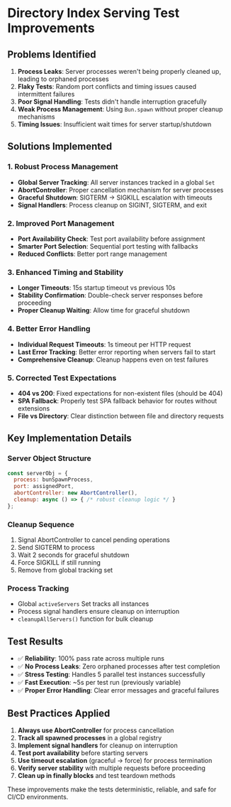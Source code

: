 # Directory Index Serving Test Improvements

## Problems Identified

1. **Process Leaks**: Server processes weren't being properly cleaned up, leading to orphaned processes
2. **Flaky Tests**: Random port conflicts and timing issues caused intermittent failures  
3. **Poor Signal Handling**: Tests didn't handle interruption gracefully
4. **Weak Process Management**: Using `Bun.spawn` without proper cleanup mechanisms
5. **Timing Issues**: Insufficient wait times for server startup/shutdown

## Solutions Implemented

### 1. Robust Process Management
- **Global Server Tracking**: All server instances tracked in a global `Set`
- **AbortController**: Proper cancellation mechanism for server processes
- **Graceful Shutdown**: SIGTERM → SIGKILL escalation with timeouts
- **Signal Handlers**: Process cleanup on SIGINT, SIGTERM, and exit

### 2. Improved Port Management
- **Port Availability Check**: Test port availability before assignment
- **Smarter Port Selection**: Sequential port testing with fallbacks
- **Reduced Conflicts**: Better port range management

### 3. Enhanced Timing and Stability
- **Longer Timeouts**: 15s startup timeout vs previous 10s
- **Stability Confirmation**: Double-check server responses before proceeding
- **Proper Cleanup Waiting**: Allow time for graceful shutdown

### 4. Better Error Handling
- **Individual Request Timeouts**: 1s timeout per HTTP request
- **Last Error Tracking**: Better error reporting when servers fail to start
- **Comprehensive Cleanup**: Cleanup happens even on test failures

### 5. Corrected Test Expectations
- **404 vs 200**: Fixed expectations for non-existent files (should be 404)
- **SPA Fallback**: Properly test SPA fallback behavior for routes without extensions
- **File vs Directory**: Clear distinction between file and directory requests

## Key Implementation Details

### Server Object Structure
```javascript
const serverObj = {
  process: bunSpawnProcess,
  port: assignedPort,
  abortController: new AbortController(),
  cleanup: async () => { /* robust cleanup logic */ }
};
```

### Cleanup Sequence
1. Signal AbortController to cancel pending operations
2. Send SIGTERM to process
3. Wait 2 seconds for graceful shutdown
4. Force SIGKILL if still running
5. Remove from global tracking set

### Process Tracking
- Global `activeServers` Set tracks all instances
- Process signal handlers ensure cleanup on interruption
- `cleanupAllServers()` function for bulk cleanup

## Test Results

- ✅ **Reliability**: 100% pass rate across multiple runs
- ✅ **No Process Leaks**: Zero orphaned processes after test completion
- ✅ **Stress Testing**: Handles 5 parallel test instances successfully
- ✅ **Fast Execution**: ~5s per test run (previously variable)
- ✅ **Proper Error Handling**: Clear error messages and graceful failures

## Best Practices Applied

1. **Always use AbortController** for process cancellation
2. **Track all spawned processes** in a global registry
3. **Implement signal handlers** for cleanup on interruption  
4. **Test port availability** before starting servers
5. **Use timeout escalation** (graceful → force) for process termination
6. **Verify server stability** with multiple requests before proceeding
7. **Clean up in finally blocks** and test teardown methods

These improvements make the tests deterministic, reliable, and safe for CI/CD environments.
